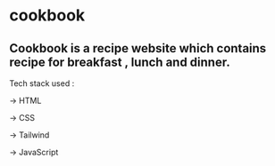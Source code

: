 # cookbook
## Cookbook is a recipe website which contains recipe for breakfast , lunch and dinner.


Tech stack used :

-> HTML

-> CSS

-> Tailwind 

-> JavaScript



